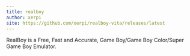```yaml
---
title: realboy
author: xerpi
site: https://github.com/xerpi/realboy-vita/releases/latest
---
```

RealBoy is a Free, Fast and Accurate, Game Boy/Game Boy Color/Super Game Boy Emulator.
